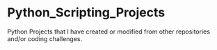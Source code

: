 # Python_Scripting_Projects
Python Projects that I have created or modified from other repositories and/or coding challenges.
